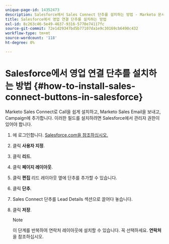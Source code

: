 ```yaml
---
unique-page-id: 14352473
description: Salesforce에서 Sales Connect 단추를 설치하는 방법 - Marketo 문서 - 제품 설명서
title: Salesforce에서 영업 연결 단추를 설치하는 방법
exl-id: 8c263c46-5e49-4637-9316-5770e74117fc
source-git-commit: 72e1d29347bd5b77107da1e9c30169cb6490c432
workflow-type: tm+mt
source-wordcount: '118'
ht-degree: 0%

---
```


# Salesforce에서 영업 연결 단추를 설치하는 방법 {#how-to-install-sales-connect-buttons-in-salesforce}

Marketo Sales Connect로 Call을 쉽게 설치하고, Marketo Sales Email을 보내고, Campaign에 추가합니다. 이러한 필드를 설치하려면 Salesforce에서 관리자 권한이 있어야 합니다.

1. 에 로그인합니다. [Salesforce.com을 참조하십시오.](https://salesforce.com)
1. 클릭 **사용자 지정**.
1. 클릭 **리드**.
1. 클릭 **페이지 레이아웃**.
1. 클릭 **편집** 리드 레이아웃 옆에 단추를 추가할 수 있습니다.
1. 클릭 **단추**.
1. Sales Connect 단추를 Lead Details 섹션으로 끌어다 놓습니다.
1. 클릭 **저장**.

   >[!NOTE]
   >
   >이 단계를 반복하여 연락처 레이아웃에 설치할 수 있습니다. 꼭 선택하세요. **연락처** 을 참조하십시오.
